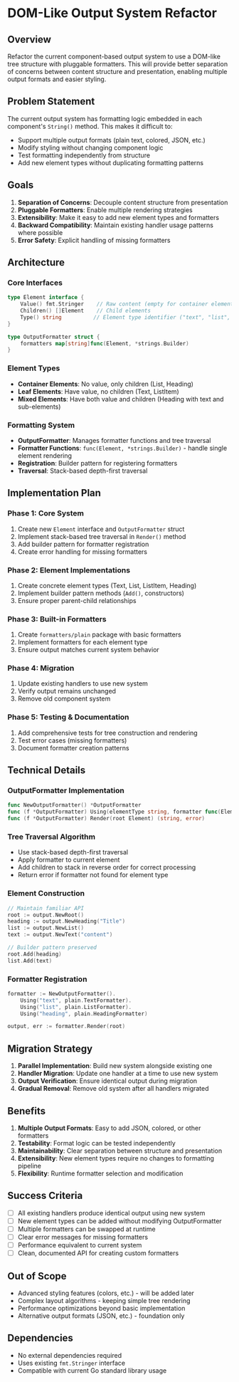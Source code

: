 # DOM-Like Output System Refactor

## Overview
Refactor the current component-based output system to use a DOM-like tree structure with pluggable formatters. This will provide better separation of concerns between content structure and presentation, enabling multiple output formats and easier styling.

## Problem Statement
The current output system has formatting logic embedded in each component's `String()` method. This makes it difficult to:
- Support multiple output formats (plain text, colored, JSON, etc.)
- Modify styling without changing component logic
- Test formatting independently from structure
- Add new element types without duplicating formatting patterns

## Goals
1. **Separation of Concerns**: Decouple content structure from presentation
2. **Pluggable Formatters**: Enable multiple rendering strategies
3. **Extensibility**: Make it easy to add new element types and formatters
4. **Backward Compatibility**: Maintain existing handler usage patterns where possible
5. **Error Safety**: Explicit handling of missing formatters

## Architecture

### Core Interfaces

```go
type Element interface {
    Value() fmt.Stringer    // Raw content (empty for container elements)
    Children() []Element    // Child elements
    Type() string          // Element type identifier ("text", "list", "heading")
}

type OutputFormatter struct {
    formatters map[string]func(Element, *strings.Builder)
}
```

### Element Types
- **Container Elements**: No value, only children (List, Heading)
- **Leaf Elements**: Have value, no children (Text, ListItem)
- **Mixed Elements**: Have both value and children (Heading with text and sub-elements)

### Formatting System
- **OutputFormatter**: Manages formatter functions and tree traversal
- **Formatter Functions**: `func(Element, *strings.Builder)` - handle single element rendering
- **Registration**: Builder pattern for registering formatters
- **Traversal**: Stack-based depth-first traversal

## Implementation Plan

### Phase 1: Core System
1. Create new `Element` interface and `OutputFormatter` struct
2. Implement stack-based tree traversal in `Render()` method
3. Add builder pattern for formatter registration
4. Create error handling for missing formatters

### Phase 2: Element Implementations
1. Create concrete element types (Text, List, ListItem, Heading)
2. Implement builder pattern methods (`Add()`, constructors)
3. Ensure proper parent-child relationships

### Phase 3: Built-in Formatters
1. Create `formatters/plain` package with basic formatters
2. Implement formatters for each element type
3. Ensure output matches current system behavior

### Phase 4: Migration
1. Update existing handlers to use new system
2. Verify output remains unchanged
3. Remove old component system

### Phase 5: Testing & Documentation
1. Add comprehensive tests for tree construction and rendering
2. Test error cases (missing formatters)
3. Document formatter creation patterns

## Technical Details

### OutputFormatter Implementation
```go
func NewOutputFormatter() *OutputFormatter
func (f *OutputFormatter) Using(elementType string, formatter func(Element, *strings.Builder)) *OutputFormatter  
func (f *OutputFormatter) Render(root Element) (string, error)
```

### Tree Traversal Algorithm
- Use stack-based depth-first traversal
- Apply formatter to current element
- Add children to stack in reverse order for correct processing
- Return error if formatter not found for element type

### Element Construction
```go
// Maintain familiar API
root := output.NewRoot()
heading := output.NewHeading("Title")
list := output.NewList()
text := output.NewText("content")

// Builder pattern preserved
root.Add(heading)
list.Add(text)
```

### Formatter Registration
```go
formatter := NewOutputFormatter().
    Using("text", plain.TextFormatter).
    Using("list", plain.ListFormatter).
    Using("heading", plain.HeadingFormatter)

output, err := formatter.Render(root)
```

## Migration Strategy

1. **Parallel Implementation**: Build new system alongside existing one
2. **Handler Migration**: Update one handler at a time to use new system
3. **Output Verification**: Ensure identical output during migration
4. **Gradual Removal**: Remove old system after all handlers migrated

## Benefits

1. **Multiple Output Formats**: Easy to add JSON, colored, or other formatters
2. **Testability**: Format logic can be tested independently
3. **Maintainability**: Clear separation between structure and presentation
4. **Extensibility**: New element types require no changes to formatting pipeline
5. **Flexibility**: Runtime formatter selection and modification

## Success Criteria

- [ ] All existing handlers produce identical output using new system
- [ ] New element types can be added without modifying OutputFormatter
- [ ] Multiple formatters can be swapped at runtime
- [ ] Clear error messages for missing formatters
- [ ] Performance equivalent to current system
- [ ] Clean, documented API for creating custom formatters

## Out of Scope

- Advanced styling features (colors, etc.) - will be added later
- Complex layout algorithms - keeping simple tree rendering
- Performance optimizations beyond basic implementation
- Alternative output formats (JSON, etc.) - foundation only

## Dependencies

- No external dependencies required
- Uses existing `fmt.Stringer` interface
- Compatible with current Go standard library usage